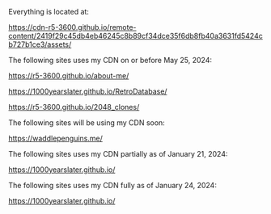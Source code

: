 Everything is located at: 

https://cdn-r5-3600.github.io/remote-content/2419f29c45db4eb46245c8b89cf34dce35f6db8fb40a3631fd5424cb727b1ce3/assets/


The following sites uses my CDN on or before May 25, 2024:

https://r5-3600.github.io/about-me/

https://1000yearslater.github.io/RetroDatabase/

https://r5-3600.github.io/2048_clones/

The following sites will be using my CDN soon:

https://waddlepenguins.me/

The following sites uses my CDN partially as of January 21, 2024:

https://1000yearslater.github.io/

The following sites uses my CDN fully as of January 24, 2024:

https://1000yearslater.github.io/
